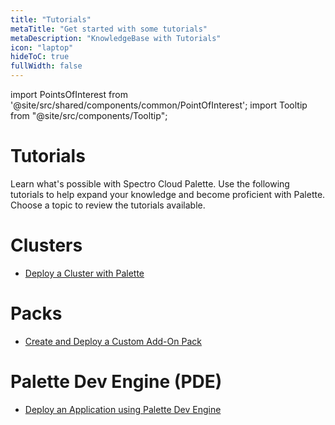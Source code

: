 ```yaml
---
title: "Tutorials"
metaTitle: "Get started with some tutorials"
metaDescription: "KnowledgeBase with Tutorials"
icon: "laptop"
hideToC: true
fullWidth: false
---
```





import PointsOfInterest from '@site/src/shared/components/common/PointOfInterest';
import Tooltip from "@site/src/components/Tooltip";

# Tutorials

Learn what's possible with Spectro Cloud Palette. Use the following tutorials to help expand your knowledge and become proficient with Palette. Choose a topic to review the tutorials available.

# Clusters

- [Deploy a Cluster with Palette](/knowledgebase/tutorials/deploy-k8s-cluster)


# Packs

- [Create and Deploy a Custom Add-On Pack](/knowledgebase/tutorials/deploy-pack)


# Palette Dev Engine (PDE)

- [Deploy an Application using Palette Dev Engine](/knowledgebase/tutorials/deploy-app)




<br />
